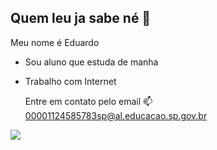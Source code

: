 ## Quem leu ja sabe né 👻

Meu nome é Eduardo

- Sou aluno que estuda de manha

- Trabalho com Internet

  Entre em contato pelo email 📫 00001124585783sp@al.educacao.sp.gov.br

![](https://www.icegif.com/wp-content/uploads/2023/06/icegif-297.gif)
